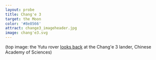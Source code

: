 ```yaml
---
layout: probe
title: Chang'e 3
target: the Moon
color: '#8e8566'
attract: change3_imageheader.jpg
image: chang'e3.svg
---
```

<div class="caption">(top image: the Yutu rover <a href="http://moon.bao.ac.cn/multimedia/img2dce3.jsp">looks back</a> at the Chang'e 3 lander, Chinese Academy of Sciences)</div>
